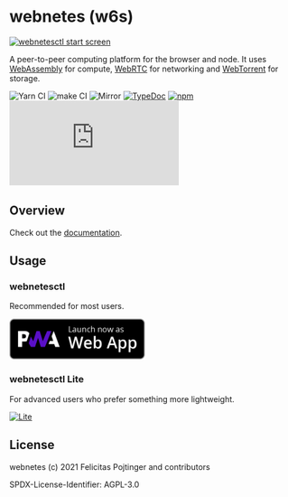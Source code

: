 # webnetes (w6s)

[![webnetesctl start screen](https://docs.webnetes.dev/getting-started/img/start.png)](https://webnetes.dev/)

A peer-to-peer computing platform for the browser and node. It uses [WebAssembly](https://en.wikipedia.org/wiki/WebAssembly) for compute, [WebRTC](https://en.wikipedia.org/wiki/WebRTC) for networking and [WebTorrent](https://en.wikipedia.org/wiki/WebTorrent) for storage.

![Yarn CI](https://github.com/alphahorizonio/webnetes/workflows/Yarn%20CI/badge.svg)
![make CI](https://github.com/alphahorizonio/webnetes/workflows/make%20CI/badge.svg)
![Mirror](https://github.com/alphahorizonio/webnetes/workflows/Mirror/badge.svg)
[![TypeDoc](https://img.shields.io/badge/TypeScript-Documentation-informational)](https://alphahorizonio.github.io/webnetes/)
[![npm](https://img.shields.io/npm/v/@alphahorizonio/webnetes)](https://www.npmjs.com/package/@alphahorizonio/webnetes)
[![Matrix](https://img.shields.io/matrix/webnetes-users:matrix.org)](https://matrix.to/#/#webnetes-users:matrix.org?via=matrix.org)

## Overview

Check out the [documentation](https://docs.webnetes.dev/).

## Usage

### webnetesctl

Recommended for most users.

[<img src="https://github.com/alphahorizonio/webnetesctl/raw/main/img/launch.png" width="240">](https://webnetes.dev/)

### webnetesctl Lite

For advanced users who prefer something more lightweight.

[![Lite](https://img.shields.io/badge/webnetesctl%20Lite-lite.webnetes.dev-blueviolet)](https://lite.webnetes.dev/)

## License

webnetes (c) 2021 Felicitas Pojtinger and contributors

SPDX-License-Identifier: AGPL-3.0
